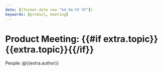 ```yaml
---
date: {{format-date now "%d.%m.%Y %T"}}
keywords: [product, meeting]
---
```

# Product Meeting: {{#if extra.topic}}{{extra.topic}}{{/if}}

People: @{{extra.author}}
